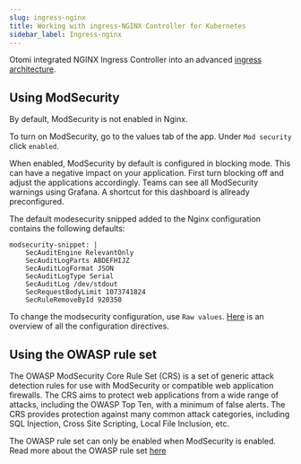 ```yaml
---
slug: ingress-nginx
title: Working with ingress-NGINX Controller for Kubernetes
sidebar_label: Ingress-nginx
---
```


Otomi integrated NGINX Ingress Controller into an advanced [ingress architecture](/docs/get-started/architecture#ingress--sso).

## Using ModSecurity

By default, ModSecurity is not enabled in Nginx.

To turn on ModSecurity, go to the values tab of the app. Under `Mod security` click `enabled`.

<!-- ![NGINX Modsecurity](../img/mod-security.png) -->

When enabled, ModSecurity by default is configured in blocking mode. This can have a negative impact on your application. First turn blocking off and adjust the applications accordingly. Teams can see all ModSecurity warnings using Grafana. A shortcut for this dashboard is allready preconfigured.

The default modesecurity snipped added to the Nginx configuration contains the following defaults:

```
modsecurity-snippet: |
    SecAuditEngine RelevantOnly
    SecAuditLogParts ABDEFHIJZ
    SecAuditLogFormat JSON
    SecAuditLogType Serial
    SecAuditLog /dev/stdout
    SecRequestBodyLimit 1073741824
    SecRuleRemoveById 920350
```
To change the modsecurity configuration, use `Raw values`. [Here](https://github.com/SpiderLabs/ModSecurity/wiki/Reference-Manual-(v3.x)#Configuration_Directives) is an overview of all the configuration directives.

## Using the OWASP rule set

The OWASP ModSecurity Core Rule Set (CRS) is a set of generic attack detection rules for use with ModSecurity or compatible web application firewalls. The CRS aims to protect web applications from a wide range of attacks, including the OWASP Top Ten, with a minimum of false alerts. The CRS provides protection against many common attack categories, including SQL Injection, Cross Site Scripting, Local File Inclusion, etc.

The OWASP rule set can only be enabled when ModSecurity is enabled. Read more about the OWASP rule set [here](https://owasp.org/www-project-modsecurity-core-rule-set/)

